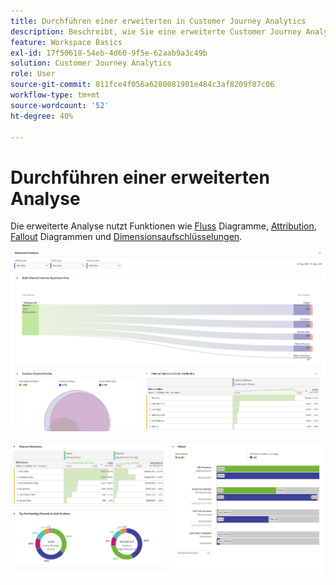 ```yaml
---
title: Durchführen einer erweiterten in Customer Journey Analytics
description: Beschreibt, wie Sie eine erweiterte Customer Journey Analytics-Analyse in Arbeitsbereich durchführen können.
feature: Workspace Basics
exl-id: 17f50618-54eb-4d60-9f5e-62aab9a3c49b
solution: Customer Journey Analytics
role: User
source-git-commit: 811fce4f056a6280081901e484c3af8209f87c06
workflow-type: tm+mt
source-wordcount: '52'
ht-degree: 40%

---
```


# Durchführen einer erweiterten Analyse

Die erweiterte Analyse nutzt Funktionen wie [Fluss](/help/analysis-workspace/visualizations/c-flow/flow.md) Diagramme, [Attribution](/help/analysis-workspace/c-panels/attribution.md), [Fallout](/help/analysis-workspace/visualizations/fallout/fallout-flow.md) Diagrammen und [Dimensionsaufschlüsselungen](/help/components/dimensions/t-breakdown-fa.md).

![Erweiterte Analyse in einem Flussdiagramm angezeigt.](assets/cja-adv-analysis1.png)

![Mehrere Visualisierungsbeispiele, wie z. B. Donudt-, Venn- und gestapelte Balkendiagramme.](assets/cja-adv-analysis2.png)
